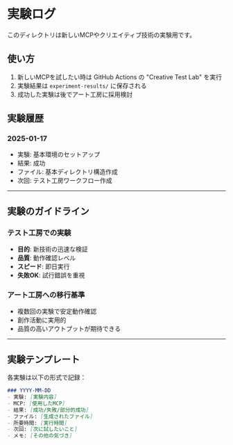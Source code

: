 # 実験ログ

このディレクトリは新しいMCPやクリエイティブ技術の実験用です。

## 使い方

1. 新しいMCPを試したい時は GitHub Actions の "Creative Test Lab" を実行
2. 実験結果は `experiment-results/` に保存される
3. 成功した実験は後でアート工房に採用検討

## 実験履歴

### 2025-01-17
- 実験: 基本環境のセットアップ
- 結果: 成功
- ファイル: 基本ディレクトリ構造作成
- 次回: テスト工房ワークフロー作成

---

## 実験のガイドライン

### テスト工房での実験
- **目的**: 新技術の迅速な検証
- **品質**: 動作確認レベル
- **スピード**: 即日実行
- **失敗OK**: 試行錯誤を重視

### アート工房への移行基準
- 複数回の実験で安定動作確認
- 創作活動に実用的
- 品質の高いアウトプットが期待できる

---

## 実験テンプレート

各実験は以下の形式で記録：

```markdown
### YYYY-MM-DD
- 実験: [実験内容]
- MCP: [使用したMCP]
- 結果: [成功/失敗/部分的成功]
- ファイル: [生成されたファイル]
- 所要時間: [実行時間]
- 次回: [次に試したいこと]
- メモ: [その他の気づき]
```